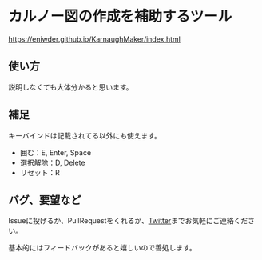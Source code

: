 # カルノー図の作成を補助するツール
https://eniwder.github.io/KarnaughMaker/index.html

## 使い方
説明しなくても大体分かると思います。

## 補足
キーバインドは記載されてる以外にも使えます。
* 囲む：E, Enter, Space
* 選択解除：D, Delete
* リセット：R

## バグ、要望など
Issueに投げるか、PullRequestをくれるか、[Twitter](https://twitter.com/Eniel120)までお気軽にご連絡ください。

基本的にはフィードバックがあると嬉しいので善処します。
